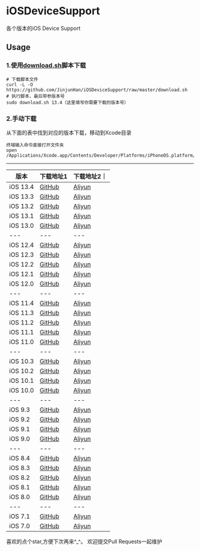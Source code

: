 # iOSDeviceSupport
各个版本的iOS Device Support

## Usage

### 1.使用[download.sh](https://github.com/JinjunHan/iOSDeviceSupport/raw/master/download.sh)脚本下载
```
# 下载脚本文件
curl -L -O https://github.com/JinjunHan/iOSDeviceSupport/raw/master/download.sh
# 执行脚本，最后带参版本号
sudo download.sh 13.4（这里填写你需要下载的版本号）
```
### 2.手动下载
从下面的表中找到对应的版本下载，移动到Xcode目录
```
终端输入命令直接打开文件夹
open /Applications/Xcode.app/Contents/Developer/Platforms/iPhoneOS.platform/DeviceSupport
```

-------

| 版本 | 下载地址1 |下载地址2｜
| --- | --- | --- |
| iOS 13.4 | [GitHub](https://github.com/JinjunHan/iOSDeviceSupport/raw/master/DeviceSupport/13.4.zip) | [Aliyun](https://code.aliyun.com/hanjinjun/iOSDeviceSupoort/raw/master/DeviceSupport/13.4.zip) |
| iOS 13.3 | [GitHub](https://github.com/JinjunHan/iOSDeviceSupport/raw/master/DeviceSupport/13.3.zip) | [Aliyun](https://code.aliyun.com/hanjinjun/iOSDeviceSupoort/raw/master/DeviceSupport/13.3.zip) |
| iOS 13.2 | [GitHub](https://github.com/JinjunHan/iOSDeviceSupport/raw/master/DeviceSupport/13.2.zip) | [Aliyun](https://code.aliyun.com/hanjinjun/iOSDeviceSupoort/raw/master/DeviceSupport/13.2.zip) |
| iOS 13.1 | [GitHub](https://github.com/JinjunHan/iOSDeviceSupport/raw/master/DeviceSupport/13.1.zip) | [Aliyun](https://code.aliyun.com/hanjinjun/iOSDeviceSupoort/raw/master/DeviceSupport/13.1.zip) |
| iOS 13.0 | [GitHub](https://github.com/JinjunHan/iOSDeviceSupport/raw/master/DeviceSupport/13.0.zip) | [Aliyun](https://code.aliyun.com/hanjinjun/iOSDeviceSupoort/raw/master/DeviceSupport/13.0.zip) |
| --- | --- | --- |
| iOS 12.4 | [GitHub](https://github.com/JinjunHan/iOSDeviceSupport/raw/master/DeviceSupport/12.4.zip) | [Aliyun](https://code.aliyun.com/hanjinjun/iOSDeviceSupoort/raw/master/DeviceSupport/12.4.zip) |
| iOS 12.3 | [GitHub](https://github.com/JinjunHan/iOSDeviceSupport/raw/master/DeviceSupport/12.3.zip) | [Aliyun](https://code.aliyun.com/hanjinjun/iOSDeviceSupoort/raw/master/DeviceSupport/12.3.zip) |
| iOS 12.2 | [GitHub](https://github.com/JinjunHan/iOSDeviceSupport/raw/master/DeviceSupport/12.2.zip) | [Aliyun](https://code.aliyun.com/hanjinjun/iOSDeviceSupoort/raw/master/DeviceSupport/12.2.zip) |
| iOS 12.1 | [GitHub](https://github.com/JinjunHan/iOSDeviceSupport/raw/master/DeviceSupport/12.1.zip) | [Aliyun](https://code.aliyun.com/hanjinjun/iOSDeviceSupoort/raw/master/DeviceSupport/12.1.zip) |
| iOS 12.0 | [GitHub](https://github.com/JinjunHan/iOSDeviceSupport/raw/master/DeviceSupport/12.0.zip) | [Aliyun](https://code.aliyun.com/hanjinjun/iOSDeviceSupoort/raw/master/DeviceSupport/12.0.zip) |
| --- | --- | --- |
| iOS 11.4 | [GitHub](https://github.com/JinjunHan/iOSDeviceSupport/raw/master/DeviceSupport/11.4.zip) | [Aliyun](https://code.aliyun.com/hanjinjun/iOSDeviceSupoort/raw/master/DeviceSupport/11.4.zip) |
| iOS 11.3 | [GitHub](https://github.com/JinjunHan/iOSDeviceSupport/raw/master/DeviceSupport/11.3.zip) | [Aliyun](https://code.aliyun.com/hanjinjun/iOSDeviceSupoort/raw/master/DeviceSupport/11.3.zip) |
| iOS 11.2 | [GitHub](https://github.com/JinjunHan/iOSDeviceSupport/raw/master/DeviceSupport/11.2.zip) | [Aliyun](https://code.aliyun.com/hanjinjun/iOSDeviceSupoort/raw/master/DeviceSupport/11.2.zip) |
| iOS 11.1 | [GitHub](https://github.com/JinjunHan/iOSDeviceSupport/raw/master/DeviceSupport/11.1.zip) | [Aliyun](https://code.aliyun.com/hanjinjun/iOSDeviceSupoort/raw/master/DeviceSupport/11.1.zip) |
| iOS 11.0 | [GitHub](https://github.com/JinjunHan/iOSDeviceSupport/raw/master/DeviceSupport/11.0.zip) | [Aliyun](https://code.aliyun.com/hanjinjun/iOSDeviceSupoort/raw/master/DeviceSupport/11.0.zip) |
| --- | --- | --- |
| iOS 10.3 | [GitHub](https://github.com/JinjunHan/iOSDeviceSupport/raw/master/DeviceSupport/10.3.zip) | [Aliyun](https://code.aliyun.com/hanjinjun/iOSDeviceSupoort/raw/master/DeviceSupport/10.3.zip) |
| iOS 10.2 | [GitHub](https://github.com/JinjunHan/iOSDeviceSupport/raw/master/DeviceSupport/10.2.zip) | [Aliyun](https://code.aliyun.com/hanjinjun/iOSDeviceSupoort/raw/master/DeviceSupport/10.2.zip) |
| iOS 10.1 | [GitHub](https://github.com/JinjunHan/iOSDeviceSupport/raw/master/DeviceSupport/10.1.zip) | [Aliyun](https://code.aliyun.com/hanjinjun/iOSDeviceSupoort/raw/master/DeviceSupport/10.1.zip) |
| iOS 10.0 | [GitHub](https://github.com/JinjunHan/iOSDeviceSupport/raw/master/DeviceSupport/10.0.zip) | [Aliyun](https://code.aliyun.com/hanjinjun/iOSDeviceSupoort/raw/master/DeviceSupport/10.0.zip) |
| --- | --- | --- |
| iOS 9.3 | [GitHub](https://github.com/JinjunHan/iOSDeviceSupport/raw/master/DeviceSupport/9.3.zip) | [Aliyun](https://code.aliyun.com/hanjinjun/iOSDeviceSupoort/raw/master/DeviceSupport/9.3.zip) |
| iOS 9.2 | [GitHub](https://github.com/JinjunHan/iOSDeviceSupport/raw/master/DeviceSupport/9.2.zip) | [Aliyun](https://code.aliyun.com/hanjinjun/iOSDeviceSupoort/raw/master/DeviceSupport/9.2.zip) |
| iOS 9.1 | [GitHub](https://github.com/JinjunHan/iOSDeviceSupport/raw/master/DeviceSupport/9.1.zip) | [Aliyun](https://code.aliyun.com/hanjinjun/iOSDeviceSupoort/raw/master/DeviceSupport/9.1.zip) |
| iOS 9.0 | [GitHub](https://github.com/JinjunHan/iOSDeviceSupport/raw/master/DeviceSupport/9.0.zip) | [Aliyun](https://code.aliyun.com/hanjinjun/iOSDeviceSupoort/raw/master/DeviceSupport/9.0.zip) |
| --- | --- | --- |
| iOS 8.4 | [GitHub](https://github.com/JinjunHan/iOSDeviceSupport/raw/master/DeviceSupport/8.4.zip) | [Aliyun](https://code.aliyun.com/hanjinjun/iOSDeviceSupoort/raw/master/DeviceSupport/8.4.zip) |
| iOS 8.3 | [GitHub](https://github.com/JinjunHan/iOSDeviceSupport/raw/master/DeviceSupport/8.3.zip) | [Aliyun](https://code.aliyun.com/hanjinjun/iOSDeviceSupoort/raw/master/DeviceSupport/8.3.zip) |
| iOS 8.2 | [GitHub](https://github.com/JinjunHan/iOSDeviceSupport/raw/master/DeviceSupport/8.2.zip) | [Aliyun](https://code.aliyun.com/hanjinjun/iOSDeviceSupoort/raw/master/DeviceSupport/8.2.zip) |
| iOS 8.1 | [GitHub](https://github.com/JinjunHan/iOSDeviceSupport/raw/master/DeviceSupport/8.1.zip) | [Aliyun](https://code.aliyun.com/hanjinjun/iOSDeviceSupoort/raw/master/DeviceSupport/8.1.zip) |
| iOS 8.0 | [GitHub](https://github.com/JinjunHan/iOSDeviceSupport/raw/master/DeviceSupport/8.0.zip) | [Aliyun](https://code.aliyun.com/hanjinjun/iOSDeviceSupoort/raw/master/DeviceSupport/8.0.zip) |
| --- | --- | --- |
| iOS 7.1 | [GitHub](https://github.com/JinjunHan/iOSDeviceSupport/raw/master/DeviceSupport/7.1.zip) | [Aliyun](https://code.aliyun.com/hanjinjun/iOSDeviceSupoort/raw/master/DeviceSupport/7.1.zip) |
| iOS 7.0 | [GitHub](https://github.com/JinjunHan/iOSDeviceSupport/raw/master/DeviceSupport/7.0.zip) | [Aliyun](https://code.aliyun.com/hanjinjun/iOSDeviceSupoort/raw/master/DeviceSupport/7.0.zip) |

喜欢的点个star,方便下次再来^_^。
欢迎提交Pull Requests一起维护

